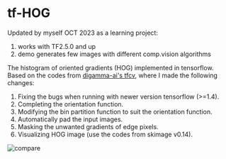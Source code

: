# tf-HOG

Updated by myself OCT 2023 as a learning project:
1. works with TF2.5.0 and up
2. demo generates few images with different comp.vision algorithms
   
The histogram of oriented gradients (HOG) implemented in tensorflow. Based on the codes from [digamma-ai's tfcv](https://github.com/digamma-ai/tfcv), where I made the following changes:

1. Fixing the bugs when running with newer version tensorflow (>=1.4).
2. Completing the orientation function.
3. Modifying the bin partition function to suit the orientation function.
4. Automatically pad the input images.
5. Masking the unwanted gradients of edge pixels.
6. Visualizing HOG image (use the codes from skimage v0.14).

![compare](https://i.imgur.com/U0WJZiX.png)

